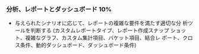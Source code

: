### 分析、レポートとダッシュボード 10%

- 与えられたシナリオに応じて、レポートの複雑な要件を満たす適切な分 析ツールを判断する (カスタムレポートタイプ、レポート作成スナップ ショット、複雑なグラフ、カスタム集計項目、バケット項目、結合レ ポート、クロス条件、動的ダッシュボード、ダッシュボード条件)